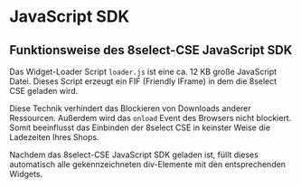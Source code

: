 # JavaScript SDK

## Funktionsweise des 8select-CSE JavaScript SDK

Das Widget-Loader Script `loader.js` ist eine ca. 12 KB große JavaScript Datei. Dieses Script erzeugt ein FIF \(Friendly IFrame\) in dem die 8select CSE geladen wird.

Diese Technik verhindert das Blockieren von Downloads anderer Ressourcen. Außerdem wird das `onload` Event des Browsers nicht blockiert. Somit beeinflusst das Einbinden der 8select CSE in keinster Weise die Ladezeiten Ihres Shops.

Nachdem das 8select-CSE JavaScript SDK geladen ist, füllt dieses automatisch alle gekennzeichneten div-Elemente mit den entsprechenden Widgets.

